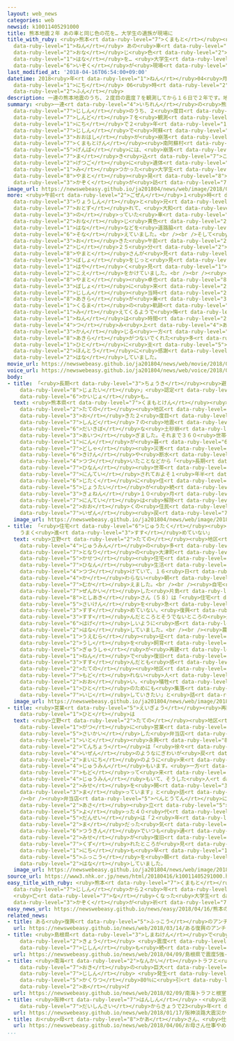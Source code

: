 ```yaml
---
layout: web_news
categories: web
newsid: k10011405291000
title: 熊本地震２年 あの車と同じ色の花を… 大学生の遺族が現場に
title_with_ruby: <ruby>熊本<rt data-ruby-level="7">くまもと</rt></ruby><ruby>地震<rt data-ruby-level="7">じしん</rt></ruby>２<ruby>年<rt
  data-ruby-level="1">ねん</rt></ruby> あの<ruby>車<rt data-ruby-level="1">くるま</rt></ruby>と<ruby>同<rt
  data-ruby-level="2">おな</rt></ruby>じ<ruby>色<rt data-ruby-level="2">いろ</rt></ruby>の<ruby>花<rt
  data-ruby-level="1">はな</rt></ruby>を… <ruby>大学生<rt data-ruby-level="1">だいがくせい</rt></ruby>の<ruby>遺族<rt
  data-ruby-level="6">いぞく</rt></ruby>が<ruby>現場<rt data-ruby-level="5">げんば</rt></ruby>に
last_modified_at: '2018-04-16T06:54:00+09:00'
datetime: 2018<ruby>年<rt data-ruby-level="1">ねん</rt></ruby>04<ruby>月<rt data-ruby-level="1">がつ</rt></ruby>16<ruby>日<rt
  data-ruby-level="1">にち</rt></ruby> 06<ruby>時<rt data-ruby-level="2">じ</rt></ruby>54<ruby>分<rt
  data-ruby-level="2">ふん</rt></ruby>
description: 一連の熊本地震のうち、２度目の震度７を観測してから１６日で２年です。地震で阿蘇大橋が崩落した熊本県南阿蘇村の現場には、崩落に巻き込まれて４か月後に遺体で見つかった大学生、大和晃さん（２２）の家族が訪れました。
summary: <ruby>一連<rt data-ruby-level="4">いちれん</rt></ruby>の<ruby>熊本<rt data-ruby-level="7">くまもと</rt></ruby><ruby>地震<rt
  data-ruby-level="7">じしん</rt></ruby>のうち、２<ruby>度目<rt data-ruby-level="3">どめ</rt></ruby>の<ruby>震度<rt
  data-ruby-level="7">しんど</rt></ruby>７を<ruby>観測<rt data-ruby-level="5">かんそく</rt></ruby>してから１６<ruby>日<rt
  data-ruby-level="1">にち</rt></ruby>で２<ruby>年<rt data-ruby-level="1">ねん</rt></ruby>です。<ruby>地震<rt
  data-ruby-level="7">じしん</rt></ruby>で<ruby>阿蘇<rt data-ruby-level="8">あそ</rt></ruby><ruby>大橋<rt
  data-ruby-level="3">おおはし</rt></ruby>が<ruby>崩落<rt data-ruby-level="7">ほうらく</rt></ruby>した<ruby>熊本県<rt
  data-ruby-level="7">くまもとけん</rt></ruby><ruby>南阿蘇村<rt data-ruby-level="8">みなみあそむら</rt></ruby>の<ruby>現場<rt
  data-ruby-level="5">げんば</rt></ruby>には、<ruby>崩落<rt data-ruby-level="7">ほうらく</rt></ruby>に<ruby>巻<rt
  data-ruby-level="7">ま</rt></ruby>き<ruby>込<rt data-ruby-level="7">こ</rt></ruby>まれて４か<ruby>月後<rt
  data-ruby-level="2">げつご</rt></ruby>に<ruby>遺体<rt data-ruby-level="6">いたい</rt></ruby>で<ruby>見<rt
  data-ruby-level="1">み</rt></ruby>つかった<ruby>大学生<rt data-ruby-level="1">だいがくせい</rt></ruby>、<ruby>大和<rt
  data-ruby-level="8">やまと</rt></ruby><ruby>晃<rt data-ruby-level="8">あきら</rt></ruby>さん（２２）の<ruby>家族<rt
  data-ruby-level="3">かぞく</rt></ruby>が<ruby>訪<rt data-ruby-level="7">おとず</rt></ruby>れました。
image_url: https://newswebeasy.github.io/ja201804/news/web/image/2018/04/16/K10011405291_1804160739_1804160746_01_03.jpg
more: <ruby>午前<rt data-ruby-level="2">ごぜん</rt></ruby>１<ruby>時<rt data-ruby-level="2">じ</rt></ruby>すぎに<ruby>両親<rt
  data-ruby-level="3">りょうしん</rt></ruby>と<ruby>兄<rt data-ruby-level="2">あに</rt></ruby>が<ruby>訪<rt
  data-ruby-level="7">おとず</rt></ruby>れて、<ruby>大和<rt data-ruby-level="8">やまと</rt></ruby>さんが<ruby>乗<rt
  data-ruby-level="3">の</rt></ruby>っていた<ruby>車<rt data-ruby-level="1">くるま</rt></ruby>と<ruby>同<rt
  data-ruby-level="2">おな</rt></ruby>じ<ruby>黄色<rt data-ruby-level="2">きいろ</rt></ruby>い<ruby>花<rt
  data-ruby-level="1">はな</rt></ruby>などを<ruby>道路脇<rt data-ruby-level="7">どうろわき</rt></ruby>に<ruby>供<rt
  data-ruby-level="6">そな</rt></ruby>えていました。<br /><br />そして<ruby>地震<rt data-ruby-level="7">じしん</rt></ruby>が<ruby>起<rt
  data-ruby-level="3">お</rt></ruby>きた<ruby>午前<rt data-ruby-level="2">ごぜん</rt></ruby>１<ruby>時<rt
  data-ruby-level="2">じ</rt></ruby>２５<ruby>分<rt data-ruby-level="2">ふん</rt></ruby>になると、<ruby>大和<rt
  data-ruby-level="8">やまと</rt></ruby>さんが<ruby>見<rt data-ruby-level="1">み</rt></ruby>つかった<ruby>場所<rt
  data-ruby-level="3">ばしょ</rt></ruby>をじっと<ruby>見<rt data-ruby-level="1">み</rt></ruby>つめ、「<ruby>早<rt
  data-ruby-level="1">はや</rt></ruby>く<ruby>見<rt data-ruby-level="1">み</rt></ruby>つけられなくてごめんね」などと<ruby>声<rt
  data-ruby-level="2">こえ</rt></ruby>をかけていました。<br /><br /><ruby>父親<rt data-ruby-level="2">ちちおや</rt></ruby>の<ruby>大和<rt
  data-ruby-level="8">やまと</rt></ruby><ruby>卓也<rt data-ruby-level="8">たくや</rt></ruby>さんは「この<ruby>場所<rt
  data-ruby-level="3">ばしょ</rt></ruby>に<ruby>来<rt data-ruby-level="2">く</rt></ruby>ると<ruby>地震<rt
  data-ruby-level="7">じしん</rt></ruby><ruby>当時<rt data-ruby-level="2">とうじ</rt></ruby>、<ruby>晃<rt
  data-ruby-level="8">あきら</rt></ruby>が<ruby>乗<rt data-ruby-level="3">の</rt></ruby>っていた<ruby>車<rt
  data-ruby-level="1">くるま</rt></ruby>の<ruby>軌跡<rt data-ruby-level="7">きせき</rt></ruby>が<ruby>見<rt
  data-ruby-level="1">み</rt></ruby>えてくるようで<ruby>悔<rt data-ruby-level="7">くや</rt></ruby>しい。この２<ruby>年<rt
  data-ruby-level="1">ねん</rt></ruby>は<ruby>時間<rt data-ruby-level="2">じかん</rt></ruby>だけが<ruby>積<rt
  data-ruby-level="4">つ</rt></ruby>み<ruby>上<rt data-ruby-level="4">あ</rt></ruby>がっていったように<ruby>感<rt
  data-ruby-level="3">かん</rt></ruby>じる<ruby>一方<rt data-ruby-level="2">いっぽう</rt></ruby>で、<ruby>晃<rt
  data-ruby-level="8">あきら</rt></ruby>がつないでくれた<ruby>多<rt data-ruby-level="2">おお</rt></ruby>くの<ruby>人<rt
  data-ruby-level="1">ひと</rt></ruby>に<ruby>支<rt data-ruby-level="5">ささ</rt></ruby>えられ<ruby>本当<rt
  data-ruby-level="2">ほんとう</rt></ruby>に<ruby>感謝<rt data-ruby-level="5">かんしゃ</rt></ruby>しています」と<ruby>話<rt
  data-ruby-level="2">はな</rt></ruby>していました。
movie_url: https://newswebeasy.github.io/ja201804/news/web/movie/2018/04/16/k10011405291_201804160651_201804160653.mp4
voice_url: https://newswebeasy.github.io/ja201804/news/web/voice/2018/04/16/k10011405291_201804160651_201804160653.mp3
body:
- title: 「<ruby>長期<rt data-ruby-level="3">ちょうき</rt></ruby><ruby>避難<rt data-ruby-level="7">ひなん</rt></ruby><ruby>世帯<rt
    data-ruby-level="8">じょたい</rt></ruby>」<ruby>認定<rt data-ruby-level="7">にんてい</rt></ruby><ruby>解除<rt
    data-ruby-level="6">かいじょ</rt></ruby>も…
  text: <ruby>熊本県<rt data-ruby-level="7">くまもとけん</rt></ruby><ruby>南阿蘇村<rt data-ruby-level="8">みなみあそむら</rt></ruby>の<ruby>立野<rt
    data-ruby-level="2">たての</rt></ruby><ruby>地区<rt data-ruby-level="3">ちく</rt></ruby>では、おととし<ruby>起<rt
    data-ruby-level="3">お</rt></ruby>きた２<ruby>度目<rt data-ruby-level="3">どめ</rt></ruby>の<ruby>震度<rt
    data-ruby-level="7">しんど</rt></ruby>７の<ruby>地震<rt data-ruby-level="7">じしん</rt></ruby>で、<ruby>大規模<rt
    data-ruby-level="6">だいきぼ</rt></ruby>な<ruby>土砂崩<rt data-ruby-level="7">どしゃくず</rt></ruby>れが<ruby>相次<rt
    data-ruby-level="3">あいつ</rt></ruby>ぎました。それまで３６０<ruby>世帯<rt data-ruby-level="4">せたい</rt></ruby>８８０<ruby>人<rt
    data-ruby-level="1">にん</rt></ruby>が<ruby>暮<rt data-ruby-level="6">く</rt></ruby>らしていましたが、<ruby>土砂<rt
    data-ruby-level="7">どしゃ</rt></ruby><ruby>災害<rt data-ruby-level="5">さいがい</rt></ruby>の<ruby>危険<rt
    data-ruby-level="6">きけん</rt></ruby>や<ruby>断水<rt data-ruby-level="5">だんすい</rt></ruby>が<ruby>続<rt
    data-ruby-level="4">つづ</rt></ruby>いたことなどから「<ruby>長期<rt data-ruby-level="3">ちょうき</rt></ruby><ruby>避難<rt
    data-ruby-level="7">ひなん</rt></ruby><ruby>世帯<rt data-ruby-level="8">じょたい</rt></ruby>」と<ruby>認定<rt
    data-ruby-level="7">にんてい</rt></ruby>されておよそ１<ruby>年半<rt data-ruby-level="2">ねんはん</rt></ruby>にわたって<ruby>自宅<rt
    data-ruby-level="6">じたく</rt></ruby>に<ruby>住<rt data-ruby-level="3">す</rt></ruby>めない<ruby>状態<rt
    data-ruby-level="5">じょうたい</rt></ruby>が<ruby>続<rt data-ruby-level="4">つづ</rt></ruby>きました。<ruby>去年<rt
    data-ruby-level="3">きょねん</rt></ruby>１０<ruby>月<rt data-ruby-level="1">がつ</rt></ruby>、<ruby>認定<rt
    data-ruby-level="7">にんてい</rt></ruby>は<ruby>解除<rt data-ruby-level="6">かいじょ</rt></ruby>されましたが、<ruby>多<rt
    data-ruby-level="2">おお</rt></ruby>くの<ruby>住民<rt data-ruby-level="4">じゅうみん</rt></ruby>は<ruby>依然<rt
    data-ruby-level="7">いぜん</rt></ruby><ruby>戻<rt data-ruby-level="7">もど</rt></ruby>ることができていません。
  image_url: https://newswebeasy.github.io/ja201804/news/web/image/2018/04/16/K10011405291_1804160744_1804160746_01_04.jpg
- title: 「<ruby>住宅<rt data-ruby-level="6">じゅうたく</rt></ruby><ruby>再建<rt data-ruby-level="5">さいけん</rt></ruby>
    うまく<ruby>進<rt data-ruby-level="3">すす</rt></ruby>めていない」
  text: <ruby>立野<rt data-ruby-level="2">たての</rt></ruby><ruby>地区<rt data-ruby-level="3">ちく</rt></ruby>の<ruby>住民<rt
    data-ruby-level="4">じゅうみん</rt></ruby>の<ruby>多<rt data-ruby-level="2">おお</rt></ruby>くは、<ruby>隣<rt
    data-ruby-level="7">となり</rt></ruby>の<ruby>大津町<rt data-ruby-level="7">おおつちょう</rt></ruby>にある<ruby>仮設<rt
    data-ruby-level="5">かせつ</rt></ruby><ruby>住宅<rt data-ruby-level="6">じゅうたく</rt></ruby>で<ruby>避難<rt
    data-ruby-level="7">ひなん</rt></ruby><ruby>生活<rt data-ruby-level="2">せいかつ</rt></ruby>を<ruby>続<rt
    data-ruby-level="4">つづ</rt></ruby>けていて、１６<ruby>日<rt data-ruby-level="1">にち</rt></ruby>もいつもと<ruby>変<rt
    data-ruby-level="4">か</rt></ruby>わらない<ruby>朝<rt data-ruby-level="2">あさ</rt></ruby>を<ruby>迎<rt
    data-ruby-level="7">むか</rt></ruby>えました。<br /><br /><ruby>自宅<rt data-ruby-level="6">じたく</rt></ruby>が<ruby>全壊<rt
    data-ruby-level="7">ぜんかい</rt></ruby>した<ruby>片島<rt data-ruby-level="6">かたしま</rt></ruby><ruby>聡明<rt
    data-ruby-level="8">としあき</rt></ruby>さん（５８）は「<ruby>住宅<rt data-ruby-level="6">じゅうたく</rt></ruby>の<ruby>再建<rt
    data-ruby-level="5">さいけん</rt></ruby>を<ruby>急<rt data-ruby-level="3">いそ</rt></ruby>ぎたいがうまく<ruby>進<rt
    data-ruby-level="3">すす</rt></ruby>めていない。<ruby>復興<rt data-ruby-level="5">ふっこう</rt></ruby>が<ruby>進<rt
    data-ruby-level="3">すす</rt></ruby>んだところとそうでないところの<ruby>差<rt data-ruby-level="4">さ</rt></ruby>が<ruby>激<rt
    data-ruby-level="6">はげ</rt></ruby>しいように<ruby>感<rt data-ruby-level="3">かん</rt></ruby>じる」と<ruby>話<rt
    data-ruby-level="2">はな</rt></ruby>していました。<br /><br /><ruby>農家<rt data-ruby-level="3">のうか</rt></ruby>の<ruby>上村<rt
    data-ruby-level="1">うえむら</rt></ruby><ruby>征<rt data-ruby-level="7">せい</rt></ruby>ニさん（７４）さんは「あか<ruby>牛<rt
    data-ruby-level="2">うし</rt></ruby>を<ruby>飼育<rt data-ruby-level="5">しいく</rt></ruby>する<ruby>牛舎<rt
    data-ruby-level="5">ぎゅうしゃ</rt></ruby>が<ruby>再建<rt data-ruby-level="5">さいけん</rt></ruby>できて、この２<ruby>年<rt
    data-ruby-level="1">ねん</rt></ruby>で<ruby>復旧<rt data-ruby-level="5">ふっきゅう</rt></ruby>が<ruby>進<rt
    data-ruby-level="3">すす</rt></ruby>んだとも<ruby>感<rt data-ruby-level="3">かん</rt></ruby>じるがまだ<ruby>立野<rt
    data-ruby-level="2">たての</rt></ruby><ruby>地区<rt data-ruby-level="3">ちく</rt></ruby>に<ruby>戻<rt
    data-ruby-level="7">もど</rt></ruby>れない<ruby>人<rt data-ruby-level="2">ひと</rt></ruby>も<ruby>多<rt
    data-ruby-level="2">おお</rt></ruby>い。<ruby>犠牲<rt data-ruby-level="7">ぎせい</rt></ruby>になった<ruby>人<rt
    data-ruby-level="1">ひと</rt></ruby>のためにも<ruby>集落<rt data-ruby-level="3">しゅうらく</rt></ruby>を<ruby>維持<rt
    data-ruby-level="7">いじ</rt></ruby>していきたい」と<ruby>話<rt data-ruby-level="2">はな</rt></ruby>していました。
  image_url: https://newswebeasy.github.io/ja201804/news/web/image/2018/04/16/K10011405291_1804160744_1804160746_01_09.jpg
- title: <ruby>営業<rt data-ruby-level="5">えいぎょう</rt></ruby><ruby>再開<rt data-ruby-level="5">さいかい</rt></ruby>した<ruby>人<rt
    data-ruby-level="1">ひと</rt></ruby>は
  text: <ruby>立野<rt data-ruby-level="2">たての</rt></ruby><ruby>地区<rt data-ruby-level="3">ちく</rt></ruby>でことし１<ruby>月<rt
    data-ruby-level="1">がつ</rt></ruby>に<ruby>営業<rt data-ruby-level="5">えいぎょう</rt></ruby>を<ruby>再開<rt
    data-ruby-level="5">さいかい</rt></ruby>した<ruby>弁当店<rt data-ruby-level="5">べんとうてん</rt></ruby>の<ruby>糸<rt
    data-ruby-level="1">いと</rt></ruby><ruby>永興<rt data-ruby-level="8">りょうご</rt></ruby><ruby>店長<rt
    data-ruby-level="2">てんちょう</rt></ruby>は「<ruby>徐々<rt data-ruby-level="7">じょじょ</rt></ruby>に<ruby>以前<rt
    data-ruby-level="4">いぜん</rt></ruby>のようなにぎわいが<ruby>戻<rt data-ruby-level="7">もど</rt></ruby>ってきて、<ruby>毎日<rt
    data-ruby-level="2">まいにち</rt></ruby>のように<ruby>来<rt data-ruby-level="2">き</rt></ruby>てくれる<ruby>住民<rt
    data-ruby-level="4">じゅうみん</rt></ruby>もいます。<ruby>一方<rt data-ruby-level="2">いっぽう</rt></ruby>で、まだ<ruby>戻<rt
    data-ruby-level="7">もど</rt></ruby>って<ruby>来<rt data-ruby-level="2">き</rt></ruby>られない<ruby>住民<rt
    data-ruby-level="4">じゅうみん</rt></ruby>もいて、そうした<ruby>人<rt data-ruby-level="1">ひと</rt></ruby>たちのためにも<ruby>店<rt
    data-ruby-level="2">みせ</rt></ruby>を<ruby>開<rt data-ruby-level="3">あ</rt></ruby>けて<ruby>待<rt
    data-ruby-level="3">ま</rt></ruby>っています」と<ruby>話<rt data-ruby-level="2">はな</rt></ruby>していました。<br
    /><br /><ruby>弁当店<rt data-ruby-level="5">べんとうてん</rt></ruby>に、１６<ruby>日<rt data-ruby-level="1">にち</rt></ruby><ruby>朝<rt
    data-ruby-level="2">あさ</rt></ruby><ruby>立<rt data-ruby-level="5">た</rt></ruby>ち<ruby>寄<rt
    data-ruby-level="5">よ</rt></ruby>った４０<ruby>代<rt data-ruby-level="3">だい</rt></ruby>の<ruby>男性<rt
    data-ruby-level="5">だんせい</rt></ruby>は「２<ruby>年<rt data-ruby-level="1">ねん</rt></ruby>というのはあっという<ruby>間<rt
    data-ruby-level="2">ま</rt></ruby>だった<ruby>気<rt data-ruby-level="1">き</rt></ruby>がする。<ruby>通勤<rt
    data-ruby-level="6">つうきん</rt></ruby>でいつも<ruby>通<rt data-ruby-level="2">とお</rt></ruby>る<ruby>店<rt
    data-ruby-level="2">みせ</rt></ruby>が<ruby>復旧<rt data-ruby-level="5">ふっきゅう</rt></ruby>してうれしいが、まだまだ<ruby>崩<rt
    data-ruby-level="7">くず</rt></ruby>れたところが<ruby>見<rt data-ruby-level="1">み</rt></ruby>えるので１<ruby>日<rt
    data-ruby-level="1">にち</rt></ruby>も<ruby>早<rt data-ruby-level="1">はや</rt></ruby>い<ruby>復興<rt
    data-ruby-level="5">ふっこう</rt></ruby>を<ruby>願<rt data-ruby-level="4">ねが</rt></ruby>っている」と<ruby>話<rt
    data-ruby-level="2">はな</rt></ruby>していました。
  image_url: https://newswebeasy.github.io/ja201804/news/web/image/2018/04/16/K10011405291_1804160745_1804160746_01_05.jpg
source_url: https://www3.nhk.or.jp/news/html/20180416/k10011405291000.html
easy_title_with_ruby: <ruby>熊本<rt data-ruby-level="7">くまもと</rt></ruby>の<ruby>地震<rt
  data-ruby-level="7">じしん</rt></ruby>から２<ruby>年<rt data-ruby-level="1">ねん</rt></ruby>
  <ruby>亡<rt data-ruby-level="7">な</rt></ruby>くなった<ruby>大学生<rt data-ruby-level="1">だいがくせい</rt></ruby>のために<ruby>家族<rt
  data-ruby-level="3">かぞく</rt></ruby>が<ruby>祈<rt data-ruby-level="7">いの</rt></ruby>る
easy_news_url: https://newswebeasy.github.io/news/easy/2018/04/16/熊本の地震から2年-亡くなった大学生のために家族が祈る
related_news:
- title: ある<ruby>復興<rt data-ruby-level="5">ふっこう</rt></ruby>のアンチテーゼ
  url: https://newswebeasy.github.io/news/web/2018/03/14/ある復興のアンチテーゼ
- title: <ruby>島根県<rt data-ruby-level="3">しまねけん</rt></ruby>で<ruby>震度<rt data-ruby-level="7">しんど</rt></ruby>５<ruby>強<rt
    data-ruby-level="2">きょう</rt></ruby> <ruby>震度<rt data-ruby-level="7">しんど</rt></ruby>４の<ruby>地震<rt
    data-ruby-level="7">じしん</rt></ruby>も<ruby>続<rt data-ruby-level="4">つづ</rt></ruby>く
  url: https://newswebeasy.github.io/news/web/2018/04/09/島根県で震度5強-震度4の地震も続く
- title: <ruby>南海<rt data-ruby-level="2">なんかい</rt></ruby>トラフと<ruby>根室<rt data-ruby-level="7">ねむろ</rt></ruby><ruby>沖<rt
    data-ruby-level="7">おき</rt></ruby>の<ruby>巨大<rt data-ruby-level="7">きょだい</rt></ruby><ruby>地震<rt
    data-ruby-level="7">じしん</rt></ruby> <ruby>発生<rt data-ruby-level="3">はっせい</rt></ruby><ruby>確率<rt
    data-ruby-level="5">かくりつ</rt></ruby>80％に<ruby>引<rt data-ruby-level="2">ひ</rt></ruby>き<ruby>上<rt
    data-ruby-level="2">あ</rt></ruby>げ
  url: https://newswebeasy.github.io/news/web/2018/02/09/南海トラフと根室沖の巨大地震-発生確率80に引き上げ
- title: <ruby>阪神<rt data-ruby-level="7">はんしん</rt></ruby>・<ruby>淡路<rt data-ruby-level="7">あわじ</rt></ruby><ruby>大震災<rt
    data-ruby-level="7">だいしんさい</rt></ruby>からきょうで23<ruby>年<rt data-ruby-level="1">ねん</rt></ruby>
  url: https://newswebeasy.github.io/news/web/2018/01/17/阪神淡路大震災からきょうで23年
- title: お<ruby>母<rt data-ruby-level="8">かあ</rt></ruby>さん、<ruby>仕事<rt data-ruby-level="3">しごと</rt></ruby>やめて
  url: https://newswebeasy.github.io/news/web/2018/04/06/お母さん仕事やめて
...
```

